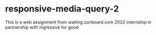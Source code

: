 # responsive-media-query-2
This is a web assignment from waiting.zuriboard.com 2022 internship in partnership with ingressive for good 

